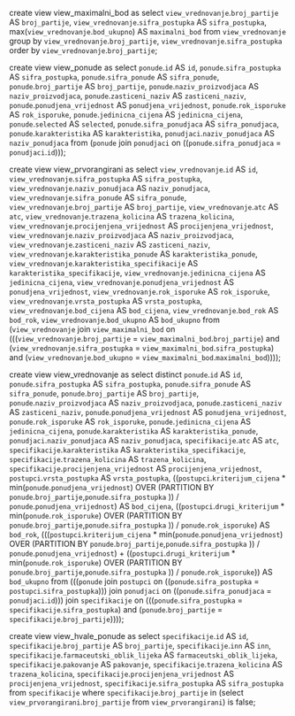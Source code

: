 create  view view_maximalni_bod as
select `view_vrednovanje`.`broj_partije`    AS `broj_partije`,
`view_vrednovanje`.`sifra_postupka`  AS `sifra_postupka`,
max(`view_vrednovanje`.`bod_ukupno`) AS `maximalni_bod`
from `view_vrednovanje`
group by `view_vrednovanje`.`broj_partije`, `view_vrednovanje`.`sifra_postupka`
order by `view_vrednovanje`.`broj_partije`;

create  view view_ponude as
select `ponude`.`id`                   AS `id`,
`ponude`.`sifra_postupka`       AS `sifra_postupka`,
`ponude`.`sifra_ponude`         AS `sifra_ponude`,
`ponude`.`broj_partije`         AS `broj_partije`,
`ponude`.`naziv_proizvodjaca`   AS `naziv_proizvodjaca`,
`ponude`.`zasticeni_naziv`      AS `zasticeni_naziv`,
`ponude`.`ponudjena_vrijednost` AS `ponudjena_vrijednost`,
`ponude`.`rok_isporuke`         AS `rok_isporuke`,
`ponude`.`jedinicna_cijena`     AS `jedinicna_cijena`,
`ponude`.`selected`             AS `selected`,
`ponude`.`sifra_ponudjaca`      AS `sifra_ponudjaca`,
`ponude`.`karakteristika`       AS `karakteristika`,
`ponudjaci`.`naziv_ponudjaca`   AS `naziv_ponudjaca`
from (`ponude` join `ponudjaci`
on ((`ponude`.`sifra_ponudjaca` = `ponudjaci`.`id`)));

create  view view_prvorangirani as
select `view_vrednovanje`.`id`                           AS `id`,
`view_vrednovanje`.`sifra_postupka`               AS `sifra_postupka`,
`view_vrednovanje`.`naziv_ponudjaca`              AS `naziv_ponudjaca`,
`view_vrednovanje`.`sifra_ponude`                 AS `sifra_ponude`,
`view_vrednovanje`.`broj_partije`                 AS `broj_partije`,
`view_vrednovanje`.`atc`                          AS `atc`,
`view_vrednovanje`.`trazena_kolicina`             AS `trazena_kolicina`,
`view_vrednovanje`.`procijenjena_vrijednost`      AS `procijenjena_vrijednost`,
`view_vrednovanje`.`naziv_proizvodjaca`           AS `naziv_proizvodjaca`,
`view_vrednovanje`.`zasticeni_naziv`              AS `zasticeni_naziv`,
`view_vrednovanje`.`karakteristika_ponude`        AS `karakteristika_ponude`,
`view_vrednovanje`.`karakteristika_specifikacije` AS `karakteristika_specifikacije`,
`view_vrednovanje`.`jedinicna_cijena`             AS `jedinicna_cijena`,
`view_vrednovanje`.`ponudjena_vrijednost`         AS `ponudjena_vrijednost`,
`view_vrednovanje`.`rok_isporuke`                 AS `rok_isporuke`,
`view_vrednovanje`.`vrsta_postupka`               AS `vrsta_postupka`,
`view_vrednovanje`.`bod_cijena`                   AS `bod_cijena`,
`view_vrednovanje`.`bod_rok`                      AS `bod_rok`,
`view_vrednovanje`.`bod_ukupno`                   AS `bod_ukupno`
from (`view_vrednovanje` join `view_maximalni_bod`
on (((`view_vrednovanje`.`broj_partije` = `view_maximalni_bod`.`broj_partije`) and
(`view_vrednovanje`.`sifra_postupka` = `view_maximalni_bod`.`sifra_postupka`) and
(`view_vrednovanje`.`bod_ukupno` = `view_maximalni_bod`.`maximalni_bod`))));

create  view view_vrednovanje as
select distinct `ponude`.`id`                                                            AS `id`,
`ponude`.`sifra_postupka`                                                AS `sifra_postupka`,
`ponude`.`sifra_ponude`                                                  AS `sifra_ponude`,
`ponude`.`broj_partije`                                                  AS `broj_partije`,
`ponude`.`naziv_proizvodjaca`                                            AS `naziv_proizvodjaca`,
`ponude`.`zasticeni_naziv`                                               AS `zasticeni_naziv`,
`ponude`.`ponudjena_vrijednost`                                          AS `ponudjena_vrijednost`,
`ponude`.`rok_isporuke`                                                  AS `rok_isporuke`,
`ponude`.`jedinicna_cijena`                                              AS `jedinicna_cijena`,
`ponude`.`karakteristika`                                                AS `karakteristika_ponude`,
`ponudjaci`.`naziv_ponudjaca`                                            AS `naziv_ponudjaca`,
`specifikacije`.`atc`                                                    AS `atc`,
`specifikacije`.`karakteristika`                                         AS `karakteristika_specifikacije`,
`specifikacije`.`trazena_kolicina`                                       AS `trazena_kolicina`,
`specifikacije`.`procijenjena_vrijednost`                                AS `procijenjena_vrijednost`,
`postupci`.`vrsta_postupka`                                              AS `vrsta_postupka`,
((`postupci`.`kriterijum_cijena` * min(`ponude`.`ponudjena_vrijednost`)
OVER (PARTITION BY `ponude`.`broj_partije`,`ponude`.`sifra_postupka` )) /
`ponude`.`ponudjena_vrijednost`)                                        AS `bod_cijena`,
((`postupci`.`drugi_kriterijum` * min(`ponude`.`rok_isporuke`)
OVER (PARTITION BY `ponude`.`broj_partije`,`ponude`.`sifra_postupka` )) /
`ponude`.`rok_isporuke`)                                                AS `bod_rok`,
(((`postupci`.`kriterijum_cijena` * min(`ponude`.`ponudjena_vrijednost`)
OVER (PARTITION BY `ponude`.`broj_partije`,`ponude`.`sifra_postupka` )) /
`ponude`.`ponudjena_vrijednost`) + ((`postupci`.`drugi_kriterijum` *
min(`ponude`.`rok_isporuke`)
OVER (PARTITION BY `ponude`.`broj_partije`,`ponude`.`sifra_postupka` )) /
`ponude`.`rok_isporuke`)) AS `bod_ukupno`
from (((`ponude` join `postupci`
on ((`ponude`.`sifra_postupka` = `postupci`.`sifra_postupka`))) join `ponudjaci`
on ((`ponude`.`sifra_ponudjaca` = `ponudjaci`.`id`))) join `specifikacije`
on (((`ponude`.`sifra_postupka` = `specifikacije`.`sifra_postupka`) and
(`ponude`.`broj_partije` = `specifikacije`.`broj_partije`))));

create view view_hvale_ponude as
select `specifikacije`.`id`                        AS `id`,
`specifikacije`.`broj_partije`              AS `broj_partije`,
`specifikacije`.`inn`                       AS `inn`,
`specifikacije`.`farmaceutski_oblik_lijeka` AS `farmaceutski_oblik_lijeka`,
`specifikacije`.`pakovanje`                 AS `pakovanje`,
`specifikacije`.`trazena_kolicina`          AS `trazena_kolicina`,
`specifikacije`.`procijenjena_vrijednost`   AS `procijenjena_vrijednost`,
`specifikacije`.`sifra_postupka`            AS `sifra_postupka`
from `specifikacije`
where `specifikacije`.`broj_partije` in
(select `view_prvorangirani`.`broj_partije` from `view_prvorangirani`) is false;

